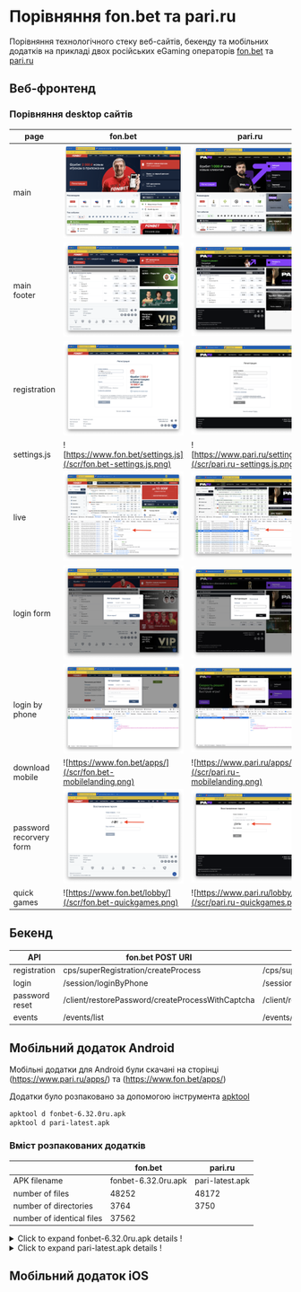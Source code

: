# Порівняння fon.bet та pari.ru
Порівняння технологічного стеку веб-сайтів, бекенду та мобільних додатків на прикладі двох російських eGaming операторів [fon.bet](https://fon.bet) та [pari.ru](https://pari.ru)

## Веб-фронтенд
### Порівняння desktop сайтів 
| page  | fon.bet | pari.ru |
| --- | --- | --- |
| main | ![fon.bet головна](/scr/fon.bet-main.png) | ![pari.ru головна](/scr/pari.ru-main.png) |
| main footer | ![fon.bet головна футер](/scr/fon.bet-main-footer.png) | ![pari.ru головна футер](/scr/pari.ru-main-footer.png) |
| registration | ![fon.bet](/scr/fon.bet-regform.png) | ![pari.ru](/scr/pari.ru-regform.png) |
| settings.js | ![https://www.fon.bet/settings.js](/scr/fon.bet-settings.js.png) | ![https://www.pari.ru/settings.js](/scr/pari.ru-settings.js.png) |
| live | ![fon.bet live](/scr/fon.bet-eventslist.png) | ![pari.ru live](/scr/pari.ru-eventslist.png) |
| login form | ![fon.bet](/scr/fon.bet-loginform.png) | ![pari.ru головна футер](/scr/pari.ru-loginform.png) |
| login by phone | ![fon.bet](/scr/fon.bet-loginbyphone.png) | ![pari.ru](/scr/pari.ru-loginbyphone.png) |
| download mobile | ![https://www.fon.bet/apps/](/scr/fon.bet-mobilelanding.png) | ![https://www.pari.ru/apps/](/scr/pari.ru-mobilelanding.png) |
| password recorvery form | ![fon.bet](/scr/fon.bet-passwordrecovery.png) | ![pari.ru](/scr/pari.ru-passwordrecovery.png) |
| quick games | ![https://www.fon.bet/lobby/](/scr/fon.bet-quickgames.png) | ![https://www.pari.ru/lobby/](/scr/pari.ru-quickgames.png) |

## Бекенд
|  API | fon.bet POST URI | pari.ru POST URI|
| --- | --- | --- |
| registration | cps/superRegistration/createProcess | /cps/superRegistration/createProcess | 
| login | /session/loginByPhone | /session/loginByPhone | 
| password reset | /client/restorePassword/createProcessWithCaptcha | /client/restorePassword/createProcessWithCaptcha |
| events |  /events/list | /events/list |


## Мобільний додаток Android

Мобільні додатки для Android були скачані на сторінці (https://www.pari.ru/apps/) та (https://www.fon.bet/apps/) 

Додатки було розпаковано за допомогою інструмента [apktool](https://ibotpeaches.github.io/Apktool/) 

```
apktool d fonbet-6.32.0ru.apk
apktool d pari-latest.apk
```

### Вміст розпакованих додатків
| | fon.bet | pari.ru |
| --- | --- | --- |
| APK filename | fonbet-6.32.0ru.apk | pari-latest.apk |
| number of files | 48252 | 48172 | 
| number of directories | 3764 | 3750 |
| number of identical files | 37562 |

<details>
  <summary>Click to expand fonbet-6.32.0ru.apk details !</summary>
  ## Details for fonbet-6.32.0ru.apk
  * [AndroidManifest.xml](/mobile/fonbet-6.32.0ru/AndroidManifest.xml)
  * [tree output](/mobile/fonbet-6.32.0ru/tree.txt)
  * [sha512sum](/mobile/fonbet-6.32.0ru/sha512sum.txt)
</details>

<details>
  <summary>Click to expand pari-latest.apk details !</summary>
  ## Details for pari-latest.apk
  * [AndroidManifest.xml](/mobile/pari-latest/AndroidManifest.xml)
  * [tree output](/mobile/pari-latest/tree.txt)
  * [sha512sum](/mobile/pari-latest/sha512sum.txt)
</details>


## Мобільний додаток iOS
